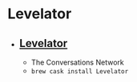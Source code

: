 # Levelator
- [Levelator](http://www.conversationsnetwork.org/levelator/)
  - 
  - The Conversations Network
  - `brew cask install Levelator`
